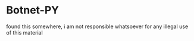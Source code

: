 # Botnet-PY
found this somewhere, i am not responsible whatsoever for any illegal use of this material 
